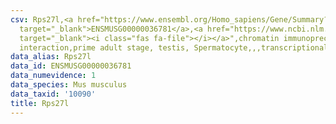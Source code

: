 ```yaml
---
csv: Rps27l,<a href="https://www.ensembl.org/Homo_sapiens/Gene/Summary?db=core;g=ENSMUSG00000036781"
  target="_blank">ENSMUSG00000036781</a>,<a href="https://www.ncbi.nlm.nih.gov/pubmed/25450459"
  target="_blank"><i class="fas fa-file"></i></a>",chromatin immunoprecipitation assay,direct
  interaction,prime adult stage, testis, Spermatocyte,,,transcriptional regulation,
data_alias: Rps27l
data_id: ENSMUSG00000036781
data_numevidence: 1
data_species: Mus musculus
data_taxid: '10090'
title: Rps27l
---
```


